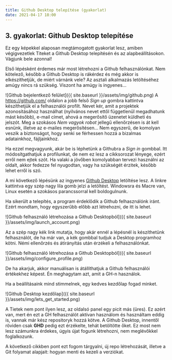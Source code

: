 ```yaml
---
title: Github Desktop telepítése (gyakorlat)
date: 2021-04-17 18:00
---
```


## 3. gyakorlat: Github Desktop telepítése

Ez egy képekkel alaposan megtámogatott gyakorlat lesz, amiben végigvezetlek Titeket a Github Desktop telepítésén és az alapbeállításokon. Vágjunk bele azonnal!

Első lépésként érdemes már most létrehozni a Github felhasználónkat. Nem kötelező, később a Github Desktop is rákérdez és még akkor is elkészíthetjük, de miért várnánk vele? Az asztali alkalmazás letöltéséhez amúgy nincs rá szükség. Viszont ha amúgy is ingyenes...

![Github bejelentkező felület]({{ site.baseurl }}/assets/img/github.png)
A https://github.com/ oldalon a jobb felső _Sign up_ gombra kattintva készíthetjük el a felhasználói profilt. Nevet kér, amit a projektek azonosításához használhat (nyilvános nevet ettől függetlenül megadhatunk mást később), e-mail címet, ahová a megerősítő üzenetet küldheti és jelszót. Meg a szokásos _Nem vagyok robot_ jellegű ellenőrzésen is át kell esnünk, illetve az e-mailes megerősítésen... Nem egyszerű, de komolyan veszik a biztonságot, hogy senki se férhessen hozzá a bizalmas adatainkhoz, fájljainkhoz.

Ha ezzel megvagyunk, akár be is léphetünk a Githubra a _Sign in_ gombbal. Itt módosítgathatjuk a profilunkat, de nem ez lesz a cikksorozat lényege, ezért erről nem ejtek szót. Ha valaki a jövőben komolyabban tervezi használni az oldalt, akkor fedezze fel nyugodtan, vagy ha szükségét érzitek, később lehet erről is szó.

A mi következő lépésünk az ingyenes [Github Desktop](https://desktop.github.com/) letöltése lesz. A linkre kattintva egy szép nagy lila gomb jelzi a letöltést. Windowsra és Macre van, Linux esetén a szokásos parancssorral kell boldogulnunk.

Ha sikerült a telepítés, a program érdeklődik a Github felhasználónk iránt. Ezért mondtam, hogy egyszerűbb előbb azt létrehozni, de itt is lehet.

![Github felhasználó létrehozása a Github Desktopból]({{ site.baseurl }}/assets/img/launch_account.png)

Az a szép nagy kék link mutatja, hogy akár ennél a lépésnél is készíthetünk felhasználót, de ha már van, a kék gombbal tudjuk a Desktop programhoz kötni. Némi ellenőrzés és átirányítás után érzékeli a felhasználónkat.

![Github felhasználó létrehozása a Github Desktopból]({{ site.baseurl }}/assets/img/configure_profile.png)

De ha akarjuk, akkor manuálisan is átállíthatjuk a Github felhasználói értékekhez képest. Én meghagytam azt, amit a GH-n használok.

Ha a beállításaink mind stimmelnek, egy kedves kezdőlap fogad minket.

![Github Desktop kezdőlap]({{ site.baseurl }}/assets/img/lets_get_started.png)

A Tietek nem pont ilyen lesz, az oldalsó panel egy picit más (üres). Ez azért van, mert én ezt a GH felhasználót aktívan használom és használtam eddig is, vannak már kész repositoryk hozzá kötve. A Github Desktop, innentől röviden csak **GHD** pedig ezt érzékelte, tehát betöltötte őket. Ez most nem lesz számunkra érdekes, úgyis újat fogunk létrehozni, nem meglévőkkel foglalkozunk.

A következő cikkben pont ezt fogom tárgyalni, új repo létrehozását, illetve a Git folyamat alapjait: hogyan menti és kezeli a verziókat.